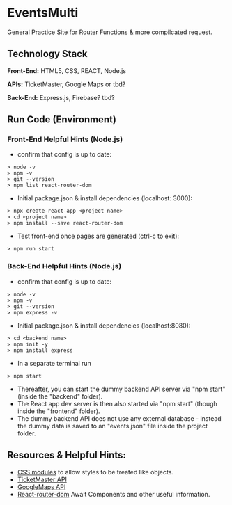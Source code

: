 # EventsMulti
General Practice Site for Router Functions & more compilcated request. 

## Technology Stack
**Front-End:** HTML5, CSS, REACT, Node.js

**APIs:** TicketMaster, Google Maps or tbd?

**Back-End:** Express.js, Firebase? tbd?


## Run Code (Environment)
### Front-End Helpful Hints (Node.js)
- confirm that config is up to date:

```
> node -v
> npm -v
> git --version
> npm list react-router-dom
```

- Initial package.json & install dependencies (localhost: 3000):
```
> npx create-react-app <project name>
> cd <project name>
> npm install --save react-router-dom
```
- Test front-end once pages are generated (ctrl-c to exit):
```
> npm run start
```

### Back-End Helpful Hints (Node.js)
- confirm that config is up to date:

```
> node -v
> npm -v
> git --version
> npm express -v 
```

- Initial package.json & install dependencies (localhost:8080):
```
> cd <backend name>
> npm init -y
> npm install express 
```

- In a separate terminal run
```
> npm start
```


- Thereafter, you can start the dummy backend API server via "npm start" (inside the "backend" folder).
- The React app dev server is then also started via "npm start" (though inside the "frontend" folder).
- The dummy backend API does not use any external database - instead the dummy data is saved to an "events.json" file inside the project folder.


## Resources & Helpful Hints:
- [CSS modules](https://create-react-app.dev/docs/adding-a-css-modules-stylesheet/) to allow styles to be treated like objects.
- [TicketMaster API](https://developer.ticketmaster.com/products-and-docs/apis/getting-started/)
- [GoogleMaps API](https://mapsplatform.google.com/?utm_source=search&utm_medium=googleads&utm_campaign=brand_core_exa_desk_mobile_us&gclid=CjwKCAjwov6hBhBsEiwAvrvN6It7s5nDPDkGxoELArYxrXgEEmysA79BnaoTIwxoXKs7NfHHeIvu_BoCmSIQAvD_BwE&gclsrc=aw.ds)
- [React-router-dom](https://reactrouter.com/en/main/components/await) Await Components and other useful information. 